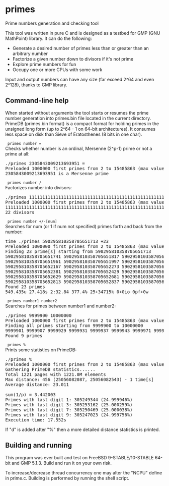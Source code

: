 # primes
Prime numbers generation and checking tool

This tool was written in pure C and is designed as a testbed for GMP (GNU MathPoint) library. It can do the following:
* Generate a desired number of primes less than or greater than an arbitrary number
* Factorize a given number down to divisors if it's not prime
* Explore prime numbers for fun
* Occupy one or more CPUs with some work

Input and output numbers can have any size (far exceed 2^64 and even 2^128), thanks to GMP library.

 <h2>Command-line help</h2>
 When started without arguments the tool starts or resumes the prime number generation into primes.bin file located in the current directory. PrimeDB (primes.bin format) is a compact format for holding primes in the unsigned long form (up to 2^64 - 1 on 64-bit architectures). It consumes less space on disk than Sieve of Eratosthenes (8 bits in one char).
 
<code>   primes number =</code><br/>
Checks whether number is an ordinal, Mersenne (2^p-1) prime or not a prime at all:
<pre>./primes 2305843009213693951 =
Preloaded 1000000 first primes from 2 to 15485863 (max value in PrimeDB = 28024330787)
2305843009213693951 is a Mersenne prime</pre>

<code>  primes number /</code><br/>
Factorizes number into divisors:
<pre>./primes 111111111111111111111111111111111111111111111111111111111111111111111111111111111111 /
Preloaded 1000000 first primes from 2 to 15485863 (max value in PrimeDB = 28024330787)
111111111111111111111111111111111111111111111111111111111111111111111111111111111111 = 3 * 7 * 11 * 13 * 29 * 37 * 43 * 101 * 127 * 239 * 281 * 1933 * 2689 * 4649 * 9901 * 226549 * 459691 * 909091 * 10838689 * 121499449 * 7 * 4458192223320340849
22 divisors</pre>

<code>  primes number +/-[num]</code><br/>
Searches for num (or 1 if num not specified) primes forth and back from the number:
<pre>time ./primes 590295810358705651713 +23
Preloaded 1000000 first primes from 2 to 15485863 (max value in PrimeDB = 28048384121)
Finding 23 prime[s] starting from 590295810358705651713
590295810358705651741 590295810358705651817 590295810358705651829 590295810358705651951
590295810358705651961 590295810358705651997 590295810358705652021 590295810358705652153
590295810358705652167 590295810358705652273 590295810358705652281 590295810358705652287
590295810358705652381 590295810358705652429 590295810358705652563 590295810358705652627
590295810358705652629 590295810358705652681 590295810358705652797 590295810358705652809
590295810358705652813 590295810358705652837 590295810358705652891
Found 23 primes
549.435u 27.418s 2:32.84 377.4% 25+34715k 0+0io 0pf+0w</pre>

<code>  primes number1 number2</code><br/>
Searches for primes between number1 and number2:
<pre>./primes 9999900 10000000
Preloaded 1000000 first primes from 2 to 15485863 (max value in PrimeDB = 28096512887)
Finding all primes starting from 9999900 to 10000000
9999901 9999907 9999929 9999931 9999937 9999943 9999971 9999973 9999991
Found 9 primes</pre>

<code>  primes %</code><br/>
Prints some statistics on PrimeDB:
<pre>./primes %
Preloaded 1000000 first primes from 2 to 15485863 (max value in PrimeDB = 28096512887)
Gathering PrimeDB statistics......
Total 1221 pages with 1221.0M elements
Max distance: 456 (25056082087, 25056082543) - 1 time[s]
Average distance: 23.011

sum(1/p) = 3.442003
Primes with last digit 1: 305249344 (24.999946%)
Primes with last digit 3: 305253162 (25.000259%)
Primes with last digit 7: 305250469 (25.000038%)
Primes with last digit 9: 305247023 (24.999756%)
Execution time: 17.552s</pre>
If "d" is added after "%" then a more detailed distance statistics is printed.

<h2>Building and running</h2>
This program was ever built and test on FreeBSD 9-STABLE/10-STABLE 64-bit and GMP 5.1.3. Build and run it on your own risk.

To increase/decrease thread concurrency one may alter the "NCPU" define in prime.c. Building is performed by running the shell script.
